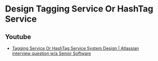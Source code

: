 # Design Tagging Service Or HashTag Service


## Youtube

- [Tagging Service Or HashTag Service System Design | Atlassian interview question w/a Senior Software](https://www.youtube.com/watch?v=zskh3kq8xZc)
